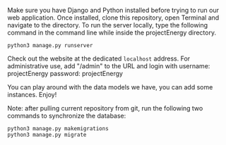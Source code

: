 Make sure you have Django and Python installed before trying to run our web application.
Once installed, clone this repository, open Terminal and navigate to the directory. To run the server locally, type the following command in the command line while inside the projectEnergy directory.
```
python3 manage.py runserver
```
Check out the website at the dedicated ```localhost``` address. For administrative use, add "/admin" to the URL and login with
username: projectEnergy
password: projectEnergy

You can play around with the data models we have, you can add some instances. Enjoy!

Note: after pulling current repository from git, run the following two commands to synchronize the database:
```
python3 manage.py makemigrations
python3 manage.py migrate
```
